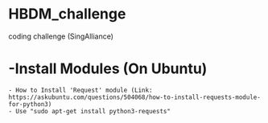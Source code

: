 # HBDM_challenge
coding challenge (SingAlliance)

# -Install Modules (On Ubuntu)
	- How to Install 'Request' module (Link: https://askubuntu.com/questions/504068/how-to-install-requests-module-for-python3)
	- Use "sudo apt-get install python3-requests"



